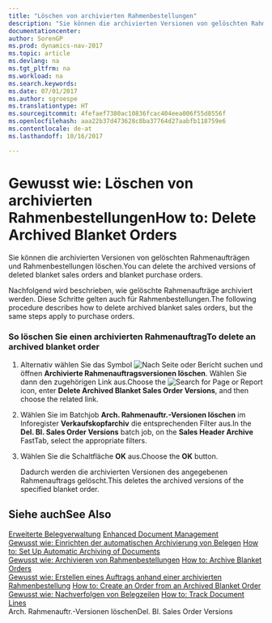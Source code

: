 ```yaml
---
title: "Löschen von archivierten Rahmenbestellungen"
description: "Sie können die archivierten Versionen von gelöschten Rahmenaufträgen und Rahmenbestellungen löschen."
documentationcenter: 
author: SorenGP
ms.prod: dynamics-nav-2017
ms.topic: article
ms.devlang: na
ms.tgt_pltfrm: na
ms.workload: na
ms.search.keywords: 
ms.date: 07/01/2017
ms.author: sgroespe
ms.translationtype: HT
ms.sourcegitcommit: 4fefaef7380ac10836fcac404eea006f55d8556f
ms.openlocfilehash: aaa22b37d473628c8ba37764d27aabfb118759e6
ms.contentlocale: de-at
ms.lasthandoff: 10/16/2017

---
```

# <a name="how-to-delete-archived-blanket-orders"></a><span data-ttu-id="39eae-103">Gewusst wie: Löschen von archivierten Rahmenbestellungen</span><span class="sxs-lookup"><span data-stu-id="39eae-103">How to: Delete Archived Blanket Orders</span></span>
<span data-ttu-id="39eae-104">Sie können die archivierten Versionen von gelöschten Rahmenaufträgen und Rahmenbestellungen löschen.</span><span class="sxs-lookup"><span data-stu-id="39eae-104">You can delete the archived versions of deleted blanket sales orders and blanket purchase orders.</span></span>  
  
 <span data-ttu-id="39eae-105">Nachfolgend wird beschrieben, wie gelöschte Rahmenaufträge archiviert werden. Diese Schritte gelten auch für Rahmenbestellungen.</span><span class="sxs-lookup"><span data-stu-id="39eae-105">The following procedure describes how to delete archived blanket sales orders, but the same steps apply to purchase orders.</span></span>  
  
### <a name="to-delete-an-archived-blanket-order"></a><span data-ttu-id="39eae-106">So löschen Sie einen archivierten Rahmenauftrag</span><span class="sxs-lookup"><span data-stu-id="39eae-106">To delete an archived blanket order</span></span>  
  
1.  <span data-ttu-id="39eae-107">Alternativ wählen Sie das Symbol ![Nach Seite oder Bericht suchen](media/ui-search/search_small.png "Nach Seite oder Bericht suchen") und öffnen **Archivierte Rahmenauftragsversionen löschen**. Wählen Sie dann den zugehörigen Link aus.</span><span class="sxs-lookup"><span data-stu-id="39eae-107">Choose the ![Search for Page or Report](media/ui-search/search_small.png "Search for Page or Report icon") icon, enter **Delete Archived Blanket Sales Order Versions**, and then choose the related link.</span></span>  
  
2.  <span data-ttu-id="39eae-108">Wählen Sie im Batchjob **Arch. Rahmenauftr.-Versionen löschen** im Inforegister **Verkaufskopfarchiv** die entsprechenden Filter aus.</span><span class="sxs-lookup"><span data-stu-id="39eae-108">In the **Del. Bl. Sales Order Versions** batch job, on the **Sales Header Archive** FastTab, select the appropriate filters.</span></span>  
  
3.  <span data-ttu-id="39eae-109">Wählen Sie die Schaltfläche **OK** aus.</span><span class="sxs-lookup"><span data-stu-id="39eae-109">Choose the **OK** button.</span></span>  
  
     <span data-ttu-id="39eae-110">Dadurch werden die archivierten Versionen des angegebenen Rahmenauftrags gelöscht.</span><span class="sxs-lookup"><span data-stu-id="39eae-110">This deletes the archived versions of the specified blanket order.</span></span>  
  
## <a name="see-also"></a><span data-ttu-id="39eae-111">Siehe auch</span><span class="sxs-lookup"><span data-stu-id="39eae-111">See Also</span></span>  
 <span data-ttu-id="39eae-112">[Erweiterte Belegverwaltung](enhanced-document-management.md) </span><span class="sxs-lookup"><span data-stu-id="39eae-112">[Enhanced Document Management](enhanced-document-management.md) </span></span>  
 <span data-ttu-id="39eae-113">[Gewusst wie: Einrichten der automatischen Archivierung von Belegen](how-to-set-up-automatic-archiving-of-documents.md) </span><span class="sxs-lookup"><span data-stu-id="39eae-113">[How to: Set Up Automatic Archiving of Documents](how-to-set-up-automatic-archiving-of-documents.md) </span></span>  
 <span data-ttu-id="39eae-114">[Gewusst wie: Archivieren von Rahmenbestellungen](how-to-archive-blanket-orders.md) </span><span class="sxs-lookup"><span data-stu-id="39eae-114">[How to: Archive Blanket Orders](how-to-archive-blanket-orders.md) </span></span>  
 <span data-ttu-id="39eae-115">[Gewusst wie: Erstellen eines Auftrags anhand einer archivierten Rahmenbestellung](how-to-create-an-order-from-an-archived-blanket-order.md) </span><span class="sxs-lookup"><span data-stu-id="39eae-115">[How to: Create an Order from an Archived Blanket Order](how-to-create-an-order-from-an-archived-blanket-order.md) </span></span>  
 <span data-ttu-id="39eae-116">[Gewusst wie: Nachverfolgen von Belegzeilen](how-to-track-document-lines.md) </span><span class="sxs-lookup"><span data-stu-id="39eae-116">[How to: Track Document Lines](how-to-track-document-lines.md) </span></span>  
 <span data-ttu-id="39eae-117">Arch. Rahmenauftr.-Versionen löschen</span><span class="sxs-lookup"><span data-stu-id="39eae-117">Del. Bl. Sales Order Versions</span></span>
